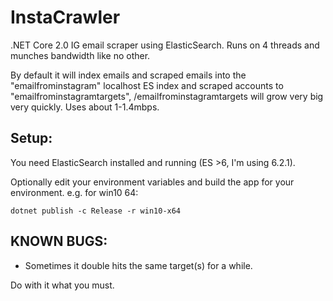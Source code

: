 # InstaCrawler
.NET Core 2.0 IG email scraper using ElasticSearch. Runs on 4 threads and munches bandwidth like no other. 

By default it will index emails and scraped emails into the "emailfrominstagram" localhost ES index and scraped accounts to "emailfrominstagramtargets", /emailfrominstagramtargets will grow very big very quickly. Uses about 1-1.4mbps. 

## Setup:
You need ElasticSearch installed and running (ES >6, I'm using 6.2.1).

Optionally edit your environment variables and build the app for your environment.
e.g. for win10 64:

    dotnet publish -c Release -r win10-x64

## KNOWN BUGS: 
- Sometimes it double hits the same target(s) for a while.

Do with it what you must.
